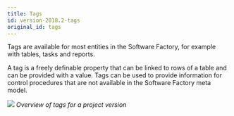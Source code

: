 ```yaml
---
title: Tags
id: version-2018.2-tags
original_id: tags
---
```


Tags are available for most entities in the Software Factory, for example with tables, tasks and reports.

A tag is a freely definable property that can be linked to rows of a table and can be provided with a value. Tags can be used to provide information for control procedures that are not available in the Software Factory meta model.

![](assets/sf/image32.png)
*Overview of tags for a project version*





